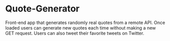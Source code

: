 # Quote-Generator
Front-end app that generates randomly real quotes from a remote API. Once loaded users can generate new quotes each time without making a new GET request. Users can also tweet their favorite tweets on Twitter.
